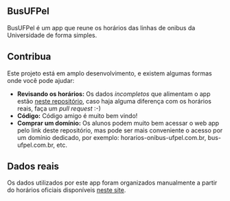 ## BusUFPel

BusUFPel é um app que reune os horários das linhas de onibus da Universidade
de forma simples.

## Contribua

Este projeto está em amplo desenvolvimento, e existem algumas formas onde você pode ajudar:

  - **Revisando os horários:** Os dados *incompletos* que alimentam o app estão [neste repositório](https://github.com/gustavofsantos/horarios-onibus-institucional-ufpel), caso haja alguma diferença com os horários reais, faça um *pull request* :-)
  - **Código:** Código amigo é muito bem vindo!
  - **Comprar um domínio:**  Os alunos podem muito bem acessar o web app pelo link deste repositório, mas pode ser mais conveniente o acesso por um domínio dedicado, por exemplo: horarios-onibus-ufpel.com.br, bus-ufpel.com.br, etc.
  
## Dados reais

Os dados utilizados por este app foram organizados manualmente a partir do horários oficiais disponíveis [neste site](https://wp.ufpel.edu.br/transporte/transporte-apoio/).
